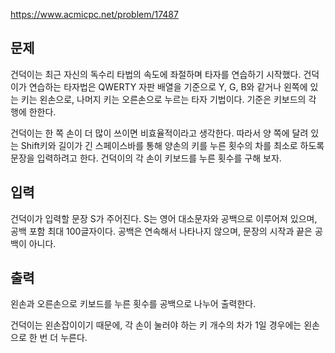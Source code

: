 https://www.acmicpc.net/problem/17487

## 문제
건덕이는 최근 자신의 독수리 타법의 속도에 좌절하며 타자를 연습하기 시작했다. 건덕이가 연습하는 타자법은 QWERTY 자판 배열을 기준으로 Y, G, B와 같거나 왼쪽에 있는 키는 왼손으로, 나머지 키는 오른손으로 누르는 타자 기법이다. 기준은 키보드의 각 행에 한한다.

건덕이는 한 쪽 손이 더 많이 쓰이면 비효율적이라고 생각한다. 따라서 양 쪽에 달려 있는 Shift키와 길이가 긴 스페이스바를 통해 양손의 키를 누른 횟수의 차를 최소로 하도록 문장을 입력하려고 한다. 건덕이의 각 손이 키보드를 누른 횟수를 구해 보자.

## 입력
건덕이가 입력할 문장 S가 주어진다. S는 영어 대소문자와 공백으로 이루어져 있으며, 공백 포함 최대 100글자이다. 공백은 연속해서 나타나지 않으며, 문장의 시작과 끝은 공백이 아니다.

## 출력
왼손과 오른손으로 키보드를 누른 횟수를 공백으로 나누어 출력한다.

건덕이는 왼손잡이이기 때문에, 각 손이 눌러야 하는 키 개수의 차가 1일 경우에는 왼손으로 한 번 더 누른다.
